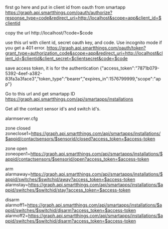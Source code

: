 first go here and put in client id from oauth from smartapp
https://graph.api.smartthings.com/oauth/authorize?response_type=code&redirect_uri=http://localhost&scope=app&client_id=$clientid

copy the url
http://localhost/?code=$code

use this url with client id, secret oauth key, and code.  Use incognito mode if you get a 401 error.
https://graph.api.smartthings.com/oauth/token?grant_type=authorization_code&scope=app&redirect_uri=http://localhost&client_id=$clientid&client_secret=$clientsecret&code=$code

save access token, it is for the authentication
{"access_token":"7871b079-5392-4eef-a382-83fa3a3face3","token_type":"bearer","expires_in":1576799999,"scope":"app"}

Go to this url and get smartapp ID
https://graph.api.smartthings.com/api/smartapps/installations

Get all the contact sensor id's and switch id's.

alarmserver.cfg

zone closed
zoneclose1=https://graph.api.smartthings.com/api/smartapps/installations/$appid/contactsensors/$sensorid/closed?access_token=$access-token

zone open
zoneopen1=https://graph.api.smartthings.com/api/smartapps/installations/$appid/contactsensors/$sensorid/open?access_token=$access-token

arm
alarmaway=https://graph.api.smartthings.com/api/smartapps/installations/$appid/switches/$switchid/away?access_token=$access-token
alarmstay=https://graph.api.smartthings.com/api/smartapps/installations/$appid/switches/$switchid/stay?access_token=$access-token

disarm
alarmoff1=https://graph.api.smartthings.com/api/smartapps/installations/$appid/switches/$switchid/disarm?access_token=$access-token
alarmoff2=https://graph.api.smartthings.com/api/smartapps/installations/$appid/switches/$switchid/disarm?access_token=$access-token
